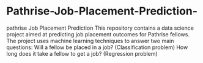 # Pathrise-Job-Placement-Prediction-
pathrise Job Placement Prediction This repository contains a data science project aimed at predicting job placement outcomes for Pathrise fellows. The project uses machine learning techniques to answer two main questions:  Will a fellow be placed in a job? (Classification problem)  How long does it take a fellow to get a job? (Regression problem)
